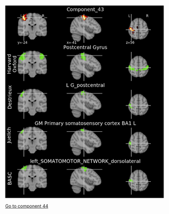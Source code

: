 ![43](preliminary/43.jpg "Component 43")

[Go to component 44](https://parietal-inria.github.io/MODL_atlas/128/44 "Component 44")
